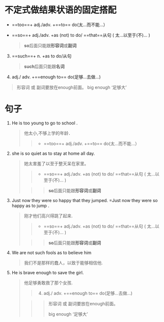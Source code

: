 
# 不定式做结果状语的固定搭配

-   ==too==+ adj./adv. +==to== do(太…而不能…）
    
-   ==so==+ adj./adv. +as (not) to do/ ==that==从句 ( 太...以至于(不)... )
    > **so**后面只能跟**形容词**或**副词**
    

3.  ==such==+ n. +as to do/从句   
    > **such**后面只能跟**名词**
    
4.  adj./ adv. +==enough to== do(足够…去做…)  
>形容词 或 副词要放在enough前面。
> big enough ‘足够大’

# 句子

1.  He is too young to go to school .
    > 他太小,不够上学的年龄．
    > 
    > > -   ==too==+ adj./adv. +==to== do(太…而不能…）
    > >     
    
2.  she is so quiet as to stay at home all day.
    > 她太害羞了以至于整天呆在家里。
    > 
    > > -   ==so==+ adj./adv. +as (not) to do/ ==that==从句 ( 太...以至于(不)... )
    > >     
    > 
    > > > **so**后面只能跟**形容词**或**副词**
    
3.  Just now they were so happy that they jumped. =Just now they were so happy as to jump .
    > 刚才他们高兴得跳了起来.
    > 
    > > -   ==so==+ adj./adv. +as (not) to do/ ==that==从句 ( 太...以至于(不)... )
    > >     
    > 
    > > > **so**后面只能跟**形容词**或**副词**
    
4.  We are not such fools as to believe him
    > 我们不是那样的蠢人，以致于能够相信他.
    
5.  He is brave enough to save the girl.
    > 他足够勇敢救了那个女孩.
    > 
    > > 4.  adj./ adv. +==enough to== do(足够…去做…)
    > >     
    > 
    > > > 形容词 或 副词要放在enough前面。
    > > > 
    > > > big enough ‘足够大’
    > 
    >